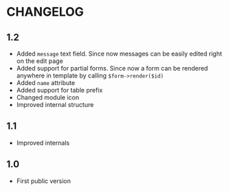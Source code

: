 CHANGELOG
=========

1.2
---

 * Added `message` text field. Since now messages can be easily edited right on the edit page
 * Added support for partial forms. Since now a form can be rendered anywhere in template by calling `$form->render($id)`
 * Added `name` attribute
 * Added support for table prefix
 * Changed module icon
 * Improved internal structure

1.1
---

 * Improved internals

1.0
---

 * First public version